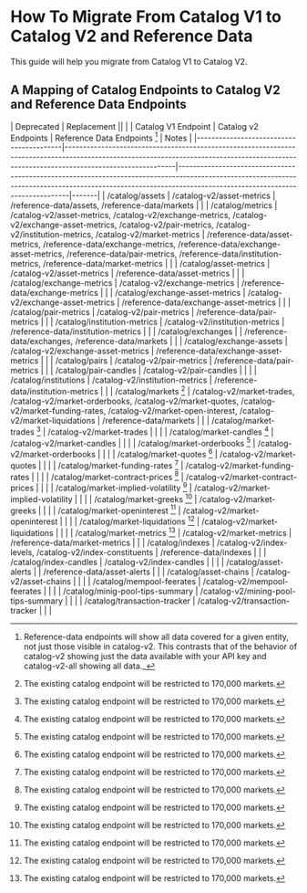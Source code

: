 # How To Migrate From Catalog V1 to Catalog V2 and Reference Data

This guide will help you migrate from Catalog V1 to Catalog V2.

## A Mapping of Catalog Endpoints to Catalog V2 and Reference Data Endpoints

| Deprecated | Replacement || |
| Catalog V1 Endpoint               | Catalog v2 Endpoints                                                                                                                                                                     | Reference Data Endpoints [^1]                                                                                                                                                                              | Notes |
|-----------------------------------------|------------------------------------------------------------------------------------------------------------------------------------------------------------------------------------------|------------------------------------------------------------------------------------------------------------------------------------------------------------------------------------------------------------|-------|
| /catalog/assets                         | /catalog-v2/asset-metrics                                                                                                                                                                | /reference-data/assets, /reference-data/markets                                                                                                                                                            |       |
| /catalog/metrics                        | /catalog-v2/asset-metrics, /catalog-v2/exchange-metrics, /catalog-v2/exchange-asset-metrics, /catalog-v2/pair-metrics, /catalog-v2/institution-metrics, /catalog-v2/market-metrics       | /reference-data/asset-metrics, /reference-data/exchange-metrics, /reference-data/exchange-asset-metrics, /reference-data/pair-metrics, /reference-data/institution-metrics, /reference-data/market-metrics |       |
| /catalog/asset-metrics                  | /catalog-v2/asset-metrics                                                                                                                                                                | /reference-data/asset-metrics                                                                                                                                                                              |       |
| /catalog/exchange-metrics               | /catalog-v2/exchange-metrics                                                                                                                                                             | /reference-data/exchange-metrics                                                                                                                                                                           |       |
| /catalog/exchange-asset-metrics         | /catalog-v2/exchange-asset-metrics                                                                                                                                                       | /reference-data/exchange-asset-metrics                                                                                                                                                                     |       |
| /catalog/pair-metrics                   | /catalog-v2/pair-metrics                                                                                                                                                                 | /reference-data/pair-metrics                                                                                                                                                                               |       |
| /catalog/institution-metrics            | /catalog-v2/institution-metrics                                                                                                                                                          | /reference-data/institution-metrics                                                                                                                                                                        |       |
| /catalog/exchanges                      |                                                                                                                                                                                          | /reference-data/exchanges, /reference-data/markets                                                                                                                                                         |       |
| /catalog/exchange-assets                | /catalog-v2/exchange-asset-metrics                                                                                                                                                       | /reference-data/exchange-asset-metrics                                                                                                                                                                     |       |
| /catalog/pairs                          | /catalog-v2/pair-metrics                                                                                                                                                                 | /reference-data/pair-metrics                                                                                                                                                                               |       |
| /catalog/pair-candles                   | /catalog-v2/pair-candles                                                                                                                                                                 |                                                                                                                                                                                                            |       |
| /catalog/institutions                   | /catalog-v2/institution-metrics                                                                                                                                                          | /reference-data/institution-metrics                                                                                                                                                                        |       |
| /catalog/markets [^2]                   | /catalog-v2/market-trades, /catalog-v2/market-orderbooks, /catalog-v2/market-quotes, /catalog-v2/market-funding-rates, /catalog-v2/market-open-interest, /catalog-v2/market-liquidations | /reference-data/markets                                                                                                                                                                                    |       |
| /catalog/market-trades [^2]             | /catalog-v2/market-trades                                                                                                                                                                |                                                                                                                                                                                                            |       |
| /catalog/market-candles [^2]            | /catalog-v2/market-candles                                                                                                                                                               |                                                                                                                                                                                                            |       |
| /catalog/market-orderbooks [^2]         | /catalog-v2/market-orderbooks                                                                                                                                                            |                                                                                                                                                                                                            |       |
| /catalog/market-quotes [^2]             | /catalog-v2/market-quotes                                                                                                                                                                |                                                                                                                                                                                                            |       |
| /catalog/market-funding-rates [^2]      | /catalog-v2/market-funding-rates                                                                                                                                                         |                                                                                                                                                                                                            |       |
| /catalog/market-contract-prices [^2]    | /catalog-v2/market-contract-prices                                                                                                                                                       |                                                                                                                                                                                                            |       |
| /catalog/market-implied-volatility [^2] | /catalog-v2/market-implied-volatility                                                                                                                                                    |                                                                                                                                                                                                            |       |
| /catalog/market-greeks [^2]             | /catalog-v2/market-greeks                                                                                                                                                                |                                                                                                                                                                                                            |       |
| /catalog/market-openinterest [^2]       | /catalog-v2/market-openinterest                                                                                                                                                          |                                                                                                                                                                                                            |       |
| /catalog/market-liquidations [^2]       | /catalog-v2/market-liquidations                                                                                                                                                          |                                                                                                                                                                                                            |       |
| /catalog/market-metrics [^2]            | /catalog-v2/market-metrics                                                                                                                                                               | /reference-data/market-metrics                                                                                                                                                                             |       |
| /catalog/indexes                        | /catalog-v2/index-levels, /catalog-v2/index-constituents                                                                                                                                 | /reference-data/indexes                                                                                                                                                                                    |       |
| /catalog/index-candles                  | /catalog-v2/index-candles                                                                                                                                                                |                                                                                                                                                                                                            |       |
| /catalog/asset-alerts                   |                                                                                                                                                                                          | /reference-data/asset-alerts                                                                                                                                                                               |       |
| /catalog/asset-chains                   | /catalog-v2/asset-chains                                                                                                                                                                 |                                                                                                                                                                                                            |       |
| /catalog/mempool-feerates               | /catalog-v2/mempool-feerates                                                                                                                                                             |                                                                                                                                                                                                            |       |
| /catalog/minig-pool-tips-summary        | /catalog-v2/mining-pool-tips-summary                                                                                                                                                     |                                                                                                                                                                                                            |       |
| /catalog/transaction-tracker            | /catalog-v2/transaction-tracker                                                                                                                                                          |                                                                                                                                                                                                            |       |

[^1]: Reference-data endpoints will show all data covered for a given entity, not just those visible in catalog-v2. This contrasts that of the behavior of catalog-v2 showing just the data available with your API key and catalog-v2-all showing all data._

[^2]: The existing catalog endpoint will be restricted to 170,000 markets.
